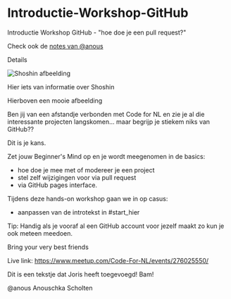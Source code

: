 # Introductie-Workshop-GitHub
Introductie Workshop GitHub - "hoe doe je een pull request?"

Check ook de [notes van @anous](https://github.com/codefornl/Introductie-Workshop-GitHub/blob/main/Notes)

Details

![Shoshin afbeelding](https://secure.meetupstatic.com/photos/event/e/1/c/7/highres_494517799.jpeg)

Hier iets van informatie over Shoshin

Hierboven een mooie afbeelding

Ben jij van een afstandje verbonden met Code for NL en zie je al die interessante projecten langskomen... maar begrijp je stiekem niks van GitHub??

Dit is je kans.

Zet jouw Beginner's Mind op en je wordt meegenomen in de basics:
- hoe doe je mee met of modereer je een project
- stel zelf wijzigingen voor via pull request
- via GitHub pages interface.

Tijdens deze hands-on workshop gaan we in op casus:
- aanpassen van de introtekst in #start_hier

Tip: Handig als je vooraf al een GitHub account voor jezelf maakt zo kun je ook meteen meedoen.

Bring your very best friends

Live link: https://www.meetup.com/Code-For-NL/events/276025550/

Dit is een tekstje dat Joris heeft toegevoegd! Bam! 

@anous Anouschka Scholten
